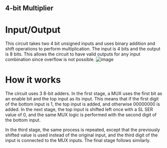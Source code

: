 ## 4-bit Multiplier

# Input/Output
This circuit takes two 4 bit unsigned inputs and uses binary addition and shift operations to perform multiplication.
The input is 4 bits and the output is 8 bits. This allows the circuit to have valid outputs for any input combination since overflow is not possible.
![image](https://github.com/user-attachments/assets/d488d987-e63a-4e09-8cc5-254c3f15e67e)
# How it works
The circuit uses 3 8-bit adders.
In the first stage, a MUX uses the first bit as an enable bit and the top input as its input. 
This means that if the first digit of the bottom input is 1, the top input is added, and otherwise 00000000 is added.
In the next stage, the top input is shifted left once with a SL SER value of 0, and the same MUX logic is performed with the second digit of the bottom input. 

In the third stage, the same process is repeated, except that the previously shifted value is used instead of the original input, and the third digit of the input is connected to the MUX inputs. The final stage follows similarly.

